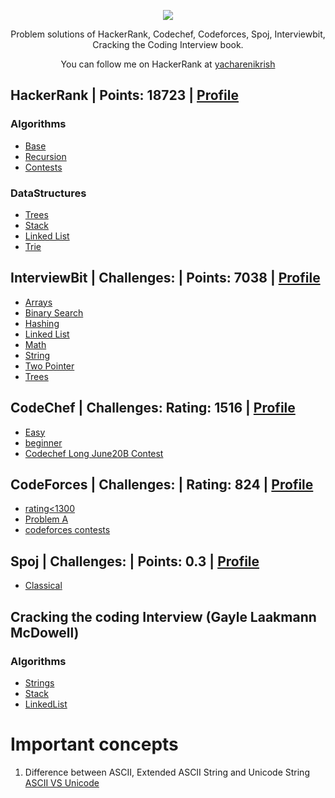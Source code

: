 <p align="center">
	<a href="https://www.hackerrank.com/yacharenikrish?hr_r=1">
		<img src="https://cloud.githubusercontent.com/assets/19765741/25342064/d17a563c-28d8-11e7-83fc-763d4ab4820a.jpg">
	</a>
</p>
<p align="center">
    Problem solutions of HackerRank, Codechef, Codeforces, Spoj, Interviewbit, Cracking the Coding Interview book.
</p>
<p align="center">
	You can follow me on HackerRank at <a href="https://www.hackerrank.com/yacharenikrish?hr_r=1"> yacharenikrish </a>
</p>

## HackerRank | Points: 18723 | [Profile](https://www.hackerrank.com/yacharenikrish?hr_r=1)
### Algorithms
- [Base](https://github.com/KrishnakanthYachareni/Gayle-Laakmann-McDowell/tree/master/src/hackerrank)
- [Recursion](https://github.com/KrishnakanthYachareni/Gayle-Laakmann-McDowell/tree/master/src/hackerrank/recursion)
- [Contests](https://github.com/KrishnakanthYachareni/Gayle-Laakmann-McDowell/tree/master/src/hackerrank/contest)
### DataStructures
- [Trees](https://github.com/KrishnakanthYachareni/Gayle-Laakmann-McDowell/tree/master/src/hackerrank/datastructures/trees)
- [Stack](https://github.com/KrishnakanthYachareni/Gayle-Laakmann-McDowell/tree/master/src/hackerrank/datastructures/stack)
- [Linked List](https://github.com/KrishnakanthYachareni/Gayle-Laakmann-McDowell/tree/master/src/hackerrank/datastructures/linkedlist)
- [Trie](https://github.com/KrishnakanthYachareni/Gayle-Laakmann-McDowell/tree/master/src/hackerrank/datastructures/trie)
## InterviewBit | Challenges: | Points: 7038 | [Profile](https://www.interviewbit.com/profile/yacharenikrish)
- [Arrays](https://github.com/KrishnakanthYachareni/Gayle-Laakmann-McDowell/tree/master/src/interviewbit/arrays)
- [Binary Search](https://github.com/KrishnakanthYachareni/Gayle-Laakmann-McDowell/tree/master/src/interviewbit/binarysearch)
- [Hashing](https://github.com/KrishnakanthYachareni/Gayle-Laakmann-McDowell/tree/master/src/interviewbit/hashing)
- [Linked List](https://github.com/KrishnakanthYachareni/Gayle-Laakmann-McDowell/tree/master/src/interviewbit/linkedlist)
- [Math](https://github.com/KrishnakanthYachareni/Gayle-Laakmann-McDowell/tree/master/src/interviewbit/maths)
- [String](https://github.com/KrishnakanthYachareni/Gayle-Laakmann-McDowell/tree/master/src/interviewbit/string)
- [Two Pointer](https://github.com/KrishnakanthYachareni/Gayle-Laakmann-McDowell/tree/master/src/interviewbit/twopointer)
- [Trees](https://github.com/KrishnakanthYachareni/Gayle-Laakmann-McDowell/tree/master/src/interviewbit/trees)
## CodeChef | Challenges: Rating: 1516 | [Profile](https://www.codechef.com/users/yacharenikrish)
- [Easy](https://github.com/KrishnakanthYachareni/Gayle-Laakmann-McDowell/tree/master/src/codechef/easy)
- [beginner](https://github.com/KrishnakanthYachareni/Gayle-Laakmann-McDowell/tree/master/src/codechef/begginer)
- [Codechef Long June20B Contest](https://github.com/KrishnakanthYachareni/Gayle-Laakmann-McDowell/tree/master/src/codechef/contest/june20b)

## CodeForces | Challenges: | Rating: 824 | [Profile](https://codeforces.com/profile/yacharenikrish)
- [rating<1300](https://github.com/KrishnakanthYachareni/Gayle-Laakmann-McDowell/tree/master/src/codeforces/ratingless1300)
- [Problem A](https://github.com/KrishnakanthYachareni/Gayle-Laakmann-McDowell/tree/master/src/codeforces/problemset)
- [codeforces contests](https://github.com/KrishnakanthYachareni/Gayle-Laakmann-McDowell/tree/master/src/codeforces/contest)

## Spoj | Challenges: | Points: 0.3 | [Profile](https://www.spoj.com/users/yacharenikrish/)
- [Classical](https://github.com/KrishnakanthYachareni/Gayle-Laakmann-McDowell/tree/master/src/spoj/classical)

## Cracking the coding Interview (Gayle Laakmann McDowell)
### Algorithms
- [Strings](https://github.com/KrishnakanthYachareni/Gayle-Laakmann-McDowell/tree/master/src/com/book/strings)
- [Stack](https://github.com/KrishnakanthYachareni/Gayle-Laakmann-McDowell/tree/master/src/com/book/stack)
- [LinkedList](https://github.com/KrishnakanthYachareni/Gayle-Laakmann-McDowell/tree/master/src/com/book/linkedList)

# Important concepts
1. Difference between ASCII, Extended ASCII String and Unicode String
[ASCII VS Unicode](https://stackoverflow.com/questions/19212306/whats-the-difference-between-ascii-and-unicode)
